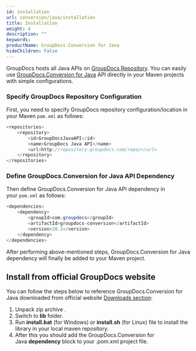 ```yaml
---
id: installation
url: conversion/java/installation
title: Installation
weight: 4
description: ""
keywords: 
productName: GroupDocs.Conversion for Java
hideChildren: False
---
```

GroupDocs hosts all Java APIs on [GroupDocs Repository](https://repository.groupdocs.com/). You can easily use [GroupDocs.Conversion for Java](https://repository.groupdocs.com/webapp/#/artifacts/browse/tree/General/repo/com/groupdocs/groupdocs-conversion) API directly in your Maven projects with simple configurations.

### Specify GroupDocs Repository Configuration

First, you need to specify GroupDocs repository configuration/location in your Maven `pom.xml` as follows: 

```java
<repositories>
	<repository>
		<id>GroupDocsJavaAPI</id>
		<name>GroupDocs Java API</name>
		<url>http://repository.groupdocs.com/repo/</url>
	</repository>
</repositories>
```

### Define GroupDocs.Conversion for Java API Dependency

Then define GroupDocs.Conversion for Java API dependency in your `pom.xml` as follows:

```java
<dependencies>
    <dependency>
        <groupId>com.groupdocs</groupId>
        <artifactId>groupdocs-conversion</artifactId>
        <version>20.2</version> 
    </dependency>
</dependencies>
```

After performing above-mentioned steps, GroupDocs.Conversion for Java dependency will finally be added to your Maven project.

## Install from official GroupDocs website

You can follow the steps below to reference GroupDocs.Conversion for Java downloaded from official website [Downloads section](https://downloads.groupdocs.com/conversion/java):

1.  Unpack zip archive .
2.  Switch to **lib** folder.
3.  Run **install.bat** (for Windows) or **install.sh** (for Linux) file to install the library in your local maven repository.
4.  After this you should add the GroupDocs.Conversion for Java **dependency** block to your .pom.xml project file.
